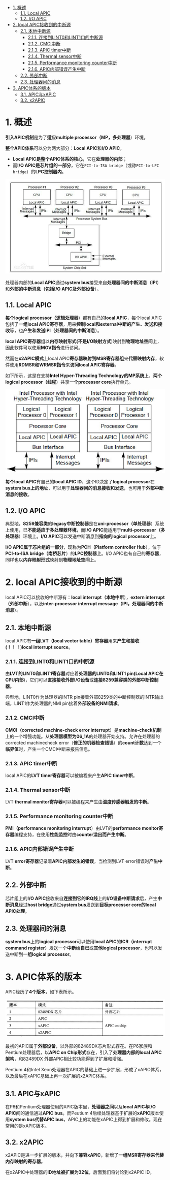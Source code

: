 
<!-- @import "[TOC]" {cmd="toc" depthFrom=1 depthTo=6 orderedList=false} -->

<!-- code_chunk_output -->

- [1. 概述](#1-概述)
  - [1.1. Local APIC](#11-local-apic)
  - [1.2. I/O APIC](#12-io-apic)
- [2. local APIC接收到的中断源](#2-local-apic接收到的中断源)
  - [2.1. 本地中断源](#21-本地中断源)
    - [2.1.1. 连接到LINT0和LINT1口的中断源](#211-连接到lint0和lint1口的中断源)
    - [2.1.2. CMCI中断](#212-cmci中断)
    - [2.1.3. APIC timer中断](#213-apic-timer中断)
    - [2.1.4. Thermal sensor中断](#214-thermal-sensor中断)
    - [2.1.5. Performance monitoring counter中断](#215-performance-monitoring-counter中断)
    - [2.1.6. APIC内部错误产生中断](#216-apic内部错误产生中断)
  - [2.2. 外部中断](#22-外部中断)
  - [2.3. 处理器间的消息](#23-处理器间的消息)
- [3. APIC体系的版本](#3-apic体系的版本)
  - [3.1. APIC与xAPIC](#31-apic与xapic)
  - [3.2. x2APIC](#32-x2apic)

<!-- /code_chunk_output -->

# 1. 概述

**引入APIC机制**是为了**适应multiple processor（MP，多处理器**）环境。

**整个APIC体系**可以分为两大部分：**Local APIC**和**I/O APIC**，

- **Local APIC是整个APIC体系的核心**，它在**处理器的内部**；
- 而**I/O APIC是芯片组的一部分**，它在`PCI-to-ISA bridge`（或称`PCI-to-LPC bridge`）的**LPC控制器内**。

![config](./images/1.png)

处理器内部的**Local APIC**通过**system bus**接受来自**处理器间的中断消息（IPI**）和**外部的中断消息（包括I/O APIC及外部设备**）。

## 1.1. Local APIC

**每个logical processor（逻辑处理器**）都有自己的**local APIC**，每个local APIC包括了**一组local APIC寄存器**，用来**控制local和external中断的产生、发送和接收**等，也**产生和发送IPI（处理器间的中断消息**）。

**local APIC寄存器**组以**内存映射形式(不是I/O映射方式**)映射到**物理地址空间**上，因此软件可以使用**MOV指令**进行访问。

然而在**x2APIC模式**上local APIC**寄存器映射到MSR寄存器组**来**代替映射内存**，软件使用**RDMSR和WRMSR指令**来**访问local APIC寄存器**。

如下所示，这是在支持**Intel Hyper-Threading Technology的MP系统**上，**两个logical processor（线程**）共享**一个processor core**执行单元。

![config](./images/2.png)

**每个local APIC**有自己的**local APIC ID**，这个ID决定了**logical processor**在**system bus上的地址**，可以用于**处理器间的消息接收和发送**，也可用于**外部中断消息的接收**。

## 1.2. I/O APIC

典型地，**8259兼容类**的**legacy中断控制器**是在**uni\-processor（单处理器**）系统上使用，已**不能适应于多处理器环境**，而**I/O APIC**能适用于**multi\-porcessor（多处理器**）环境上。**I/O APIC**可以发送中断消息到**指向的logical processor**上。

**I/O APIC属于芯片组的一部分**，现称为**PCH（Platform controller Hub**），位于**PCI\-to-ISA bridge（南桥芯片**）的**LPC控制器上**。I/O APIC也有自己的**寄存器**，同样也以**内存映射形式**映射到**物理地址空间**上。

# 2. local APIC接收到的中断源

local APIC可以接收的中断源有：**local interrupt（本地中断**），**extern interrupt（外部中断**），以及**inter-processor interrupt message（IPI，处理器间的中断消息**）。

## 2.1. 本地中断源

local APIC有**一组LVT（local vector table）寄存器**用来**产生和接收(！！！)local interrupt source**。

### 2.1.1. 连接到LINT0和LINT1口的中断源

由**LVT的LINT0和LINT1寄存器**对应着**处理器的LINT0和LINT1 pin(Local APIC在CPU内部**)，它们可以**直接接收外部I/O设备**或**连接8259兼容类的外部中断控制器**。

典型地，LINT0作为处理器的INTR pin接着外部8259类的中断控制器的INTR输出端，LINT1作为处理器的NMI pin接着**外部设备的NMI请求**。

### 2.1.2. CMCI中断

**CMCI（corrected machine\-check error interrupt**）是**machine\-check机制**上的一个增强功能。从**处理器模型为06\_1A**的处理器开始支持。允许在处理器的corrected machinecheck error（**修正的机器检查错误**）的**count计数**达到一个**临界值**时，产生一个CMCI中断来报告信息。

### 2.1.3. APIC timer中断

local APIC的**LVT timer寄存器**可以被编程来产生**APIC timer中断**。

### 2.1.4. Thermal sensor中断

LVT **thermal monitor寄存器**可以被编程来产生由**温度传感器触发的中断**。

### 2.1.5. Performance monitoring counter中断

**PMI（performance monitoring interrupt**）由LVT的**performance monitor寄存器**编程支持，在使用**性能监控**时由**counter溢出而产生中断**。

### 2.1.6. APIC内部错误产生中断

LVT **error寄存器**记录着**APIC内部发生的错误**，当检测到LVT error错误时**产生中断**。

## 2.2. 外部中断

芯片组上的**I/O APIC**接收来自**连接到它的IRQ线**上的**I/O设备中断请求**后，产生**中断消息**经过**host bridge**通过**system bus**发送到**目标processor core的local APIC处理**。

## 2.3. 处理器间的消息

**system bus**上的**logical processor**可以使用**local APIC**的**ICR（interrupt command register**）发送一个**中断**给**自已**或**其他logical processor**，也可以发送中断到**一组logical processor**。

# 3. APIC体系的版本

APIC经历了**4个版本**，如下表所示。

![config](./images/3.png)

最初的APIC属于**外部设备**，以外部的82489DX芯片形式存在。在P6家族和Pentium处理器后，以**APIC on Chip形式**存在，引入了**处理器内部的local APIC架构**，和82489DX 外部APIC相比较功能得到了扩展和增强。

Pentium 4和Intel Xeon处理器在APIC的基础上进一步扩展，形成了xAPIC体系，以及最后在xAPIC基础上再一次扩展的x2APIC体系。

## 3.1. APIC与xAPIC

在P6和Pentium处理器使用的APIC版本里，**处理器之间**以及**local APIC与I/O APIC间**的通信通过**APIC bus**。而Peutium 4后续处理器基于扩展的**xAPIC**版本使用**system bus代替APIC bus**，APIC上的功能在xAPIC上得到扩展和修改。现在常用的是xAPIC版本。

## 3.2. x2APIC

x2APIC是进一步扩展的版本，并向下**兼容xAPIC**，新增了**一组MSR寄存器来代替内存映射的寄存器**。

在x2APIC中处理器的**ID地址被扩展为32位**，后面我们将讨论到x2APIC ID。